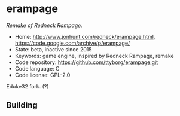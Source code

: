 # erampage

_Remake of Redneck Rampage._

- Home: http://www.jonhunt.com/redneck/erampage.html, https://code.google.com/archive/p/erampage/
- State: beta, inactive since 2015
- Keywords: game engine, inspired by Redneck Rampage, remake
- Code repository: https://github.com/ttyborg/erampage.git
- Code language: C
- Code license: GPL-2.0

Eduke32 fork. (?)

## Building
